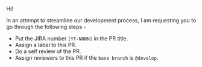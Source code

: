 Hi!

In an attempt to streamline our development process, I am requesting you to go through the following steps - 


* Put the JIRA number `[YT-NNNN]` in the PR title.
* Assign a label to this PR.
* Do a self review of the PR.
* Assign reviewers to this PR if the `base branch` is `@develop`.
